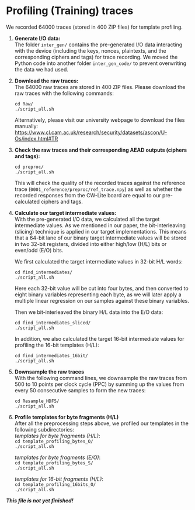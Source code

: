 # Profiling (Training) traces  
We recorded 64000 traces (stored in 400 ZIP files) for template profiling.  

1. **Generate I/O data:**  
   The folder `inter_gen/` contains the pre-generated I/O data interacting with the device (including the keys, nonces, plaintexts, and the corresponding ciphers and tags) for trace recording. We moved the Python code into another folder `inter_gen_code/` to prevent overwriting the data we had used.  

2. **Download the raw traces:**  
   The 64000 raw traces are stored in 400 ZIP files. Please download the raw traces with the following commands:
   
   `cd Raw/`  
   `./script_all.sh`
   
   Alternatively, please visit our university webpage to download the files manually:  
   https://www.cl.cam.ac.uk/research/security/datasets/ascon/U-Os/index.html#TR  

3. **Check the raw traces and their corresponding AEAD outputs (ciphers and tags):**
   
   `cd preproc/`  
   `./script_all.sh`
   
   This will check the quality of the recorded traces against the reference trace (`0001_reference/preproc/ref_trace.npy`) as well as whether the recorded responses from the CW-Lite board are equal to our pre-calculated ciphers and tags.

4. **Calculate our target intermediate values:**  
   With the pre-generated I/O data, we calculated all the target intermediate values. As we mentioned in our paper, the bit-interleaving (slicing) technique is applied in our target implementations. This means that a 64-bit lane of our binary target intermediate values will be stored in two 32-bit registers, divided into either high/low (H/L) bits or even/odd (E/O) bits.

   We first calculated the target intermediate values in 32-bit H/L words:
   
   `cd find_intermediates/`  
   `./script_all.sh`  
   
   Here each 32-bit value will be cut into four bytes, and then converted to eight binary variables representing each byte, as we will later apply a multiple linear regression on our samples against these binary variables. 

   Then we bit-interleaved the binary H/L data into the E/O data:
   
   `cd find_intermediates_sliced/`  
   `./script_all.sh`  

   In addition, we also calculated the target 16-bit intermediate values for profiling the 16-bit templates (H/L):  

   `cd find_intermediates_16bit/`  
   `./script_all.sh`  

5. **Downsample the raw traces**  
   With the following command lines, we downsample the raw traces from 500 to 10 points per clock cycle (PPC) by summing up the values from every 50 consecutive samples to form the new traces:

   `cd Resample_HDF5/`  
   `./script_all.sh`  

6. **Profile templates for byte fragments (H/L)**  
   After all the preprocessing steps above, we profiled our templates in the following subdirectories:  
   *templates for byte fragments (H/L)*:  
   `cd template_profiling_bytes_O/`  
   `./script_all.sh`
   
   *templates for byte fragments (E/O)*:  
   `cd template_profiling_bytes_S/`  
   `./script_all.sh`
   
   *templates for 16-bit fragments (H/L)*:  
   `cd template_profiling_16bits_O/`  
   `./script_all.sh`  

***This file is not yet finished!***

<!--
<h3 id=U-Os-training>Profiling (Training) traces</h3>

<p>After all the preprocessing steps above, we profiled our templates with the following code:</p>

<ul>
<li>8-bit templates with H/L bit order: <a href="U-Os/0003_training/template_profiling_bytes_O.zip">template_profiling_bytes_O.zip (updated 2024-05-04)</a>,</li>
<li>8-bit templates with E/O bit order: <a href="U-Os/0003_training/template_profiling_bytes_S.zip">template_profiling_bytes_S.zip (updated 2024-05-04)</a>,</li>
<li>selected 16-bit templates with H/L bit order: <a href="U-Os/0003_training/template_profiling_16bits_O.zip">template_profiling_16bits_O.zip (updated 2024-05-05)</a>,</li>
</ul>

<p>resulting in:</p>

<ul>
<li><a href="U-Os/0003_training/template_profiling_bytes_O/templateLDA_O004.zip">template_profiling_bytes_O/templateLDA_O004.zip (updated 2024-05-04)</a>,</li>
<li><a href="U-Os/0003_training/template_profiling_bytes_S/templateLDA_O004.zip">template_profiling_bytes_S/templateLDA_O004.zip (updated 2024-05-04)</a>,</li>
<li><a href="U-Os/0003_training/template_profiling_16bits_O/templateLDA_O004_16bit.zip">template_profiling_16bits_O/templateLDA_O004_16bit.zip (updated 2024-05-05)</a>,</li>
</ul>

-->

